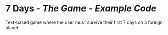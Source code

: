 # 7 Days - *The Game - Example Code*
Text-based game where the user must survive their first 7 days on a foreign planet. 
